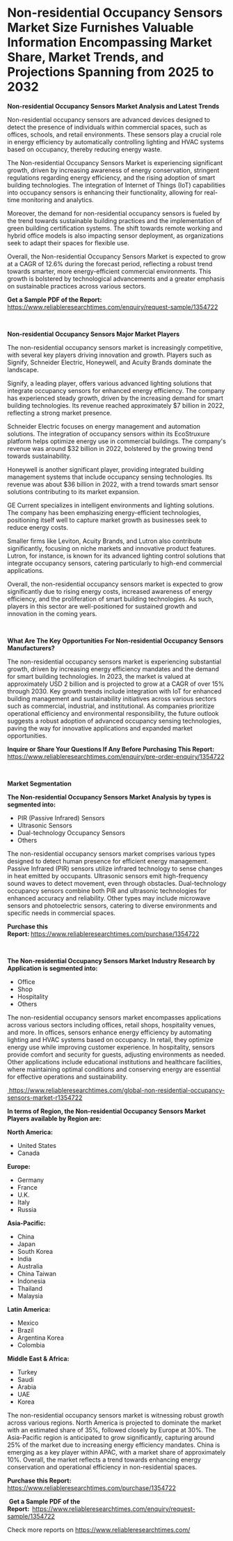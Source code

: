 <p><h1>Non-residential Occupancy Sensors Market Size Furnishes Valuable Information Encompassing Market Share, Market Trends, and Projections Spanning from 2025 to 2032</h1></p><p><strong>Non-residential Occupancy Sensors Market Analysis and Latest Trends</strong></p>
<p><p>Non-residential occupancy sensors are advanced devices designed to detect the presence of individuals within commercial spaces, such as offices, schools, and retail environments. These sensors play a crucial role in energy efficiency by automatically controlling lighting and HVAC systems based on occupancy, thereby reducing energy waste.</p><p>The Non-residential Occupancy Sensors Market is experiencing significant growth, driven by increasing awareness of energy conservation, stringent regulations regarding energy efficiency, and the rising adoption of smart building technologies. The integration of Internet of Things (IoT) capabilities into occupancy sensors is enhancing their functionality, allowing for real-time monitoring and analytics.</p><p>Moreover, the demand for non-residential occupancy sensors is fueled by the trend towards sustainable building practices and the implementation of green building certification systems. The shift towards remote working and hybrid office models is also impacting sensor deployment, as organizations seek to adapt their spaces for flexible use.</p><p>Overall, the Non-residential Occupancy Sensors Market is expected to grow at a CAGR of 12.6% during the forecast period, reflecting a robust trend towards smarter, more energy-efficient commercial environments. This growth is bolstered by technological advancements and a greater emphasis on sustainable practices across various sectors.</p></p>
<p><strong>Get a Sample PDF of the Report:&nbsp;</strong> <a href="https://www.reliableresearchtimes.com/enquiry/request-sample/1354722?utm_campaign=3061&utm_medium=2&utm_source=Github&utm_content=ia&utm_term=07042025&utm_id=non-residential-occupancy-sensors">https://www.reliableresearchtimes.com/enquiry/request-sample/1354722</a></p>
<p>&nbsp;</p>
<p><strong>Non-residential Occupancy Sensors Major Market Players</strong></p>
<p><p>The non-residential occupancy sensors market is increasingly competitive, with several key players driving innovation and growth. Players such as Signify, Schneider Electric, Honeywell, and Acuity Brands dominate the landscape. </p><p>Signify, a leading player, offers various advanced lighting solutions that integrate occupancy sensors for enhanced energy efficiency. The company has experienced steady growth, driven by the increasing demand for smart building technologies. Its revenue reached approximately $7 billion in 2022, reflecting a strong market presence.</p><p>Schneider Electric focuses on energy management and automation solutions. The integration of occupancy sensors within its EcoStruxure platform helps optimize energy use in commercial buildings. The company's revenue was around $32 billion in 2022, bolstered by the growing trend towards sustainability.</p><p>Honeywell is another significant player, providing integrated building management systems that include occupancy sensing technologies. Its revenue was about $36 billion in 2022, with a trend towards smart sensor solutions contributing to its market expansion.</p><p>GE Current specializes in intelligent environments and lighting solutions. The company has been emphasizing energy-efficient technologies, positioning itself well to capture market growth as businesses seek to reduce energy costs.</p><p>Smaller firms like Leviton, Acuity Brands, and Lutron also contribute significantly, focusing on niche markets and innovative product features. Lutron, for instance, is known for its advanced lighting control solutions that integrate occupancy sensors, catering particularly to high-end commercial applications.</p><p>Overall, the non-residential occupancy sensors market is expected to grow significantly due to rising energy costs, increased awareness of energy efficiency, and the proliferation of smart building technologies. As such, players in this sector are well-positioned for sustained growth and innovation in the coming years.</p></p>
<p>&nbsp;</p>
<p><strong>What Are The Key Opportunities For Non-residential Occupancy Sensors Manufacturers?</strong></p>
<p><p>The non-residential occupancy sensors market is experiencing substantial growth, driven by increasing energy efficiency mandates and the demand for smart building technologies. In 2023, the market is valued at approximately USD 2 billion and is projected to grow at a CAGR of over 15% through 2030. Key growth trends include integration with IoT for enhanced building management and sustainability initiatives across various sectors such as commercial, industrial, and institutional. As companies prioritize operational efficiency and environmental responsibility, the future outlook suggests a robust adoption of advanced occupancy sensing technologies, paving the way for innovative applications and expanded market opportunities.</p></p>
<p><strong>Inquire or Share Your Questions If Any Before Purchasing This Report:</strong> <a href="https://www.reliableresearchtimes.com/enquiry/pre-order-enquiry/1354722?utm_campaign=3061&utm_medium=2&utm_source=Github&utm_content=ia&utm_term=07042025&utm_id=non-residential-occupancy-sensors">https://www.reliableresearchtimes.com/enquiry/pre-order-enquiry/1354722</a></p>
<p>&nbsp;</p>
<p><strong>Market Segmentation</strong></p>
<p><strong>The Non-residential Occupancy Sensors Market Analysis by types is segmented into:</strong></p>
<p><ul><li>PIR (Passive Infrared) Sensors</li><li>Ultrasonic Sensors</li><li>Dual-technology Occupancy Sensors</li><li>Others</li></ul></p>
<p><p>The non-residential occupancy sensors market comprises various types designed to detect human presence for efficient energy management. Passive Infrared (PIR) sensors utilize infrared technology to sense changes in heat emitted by occupants. Ultrasonic sensors emit high-frequency sound waves to detect movement, even through obstacles. Dual-technology occupancy sensors combine both PIR and ultrasonic technologies for enhanced accuracy and reliability. Other types may include microwave sensors and photoelectric sensors, catering to diverse environments and specific needs in commercial spaces.</p></p>
<p><strong>Purchase this Report:&nbsp;</strong><a href="https://www.reliableresearchtimes.com/purchase/1354722?utm_campaign=3061&utm_medium=2&utm_source=Github&utm_content=ia&utm_term=07042025&utm_id=non-residential-occupancy-sensors">https://www.reliableresearchtimes.com/purchase/1354722</a></p>
<p>&nbsp;</p>
<p><strong>The Non-residential Occupancy Sensors Market Industry Research by Application is segmented into:</strong></p>
<p><ul><li>Office</li><li>Shop</li><li>Hospitality</li><li>Others</li></ul></p>
<p><p>The non-residential occupancy sensors market encompasses applications across various sectors including offices, retail shops, hospitality venues, and more. In offices, sensors enhance energy efficiency by automating lighting and HVAC systems based on occupancy. In retail, they optimize energy use while improving customer experience. In hospitality, sensors provide comfort and security for guests, adjusting environments as needed. Other applications include educational institutions and healthcare facilities, where maintaining optimal conditions and conserving energy are essential for effective operations and sustainability.</p></p>
<p><a href="https://www.reliableresearchtimes.com/global-non-residential-occupancy-sensors-market-r1354722?utm_campaign=3061&utm_medium=2&utm_source=Github&utm_content=ia&utm_term=07042025&utm_id=non-residential-occupancy-sensors">&nbsp;https://www.reliableresearchtimes.com/global-non-residential-occupancy-sensors-market-r1354722</a></p>
<p><strong>In terms of Region, the Non-residential Occupancy Sensors Market Players available by Region are:</strong></p>
<p>
    <p> <strong> North America: </strong>
        <ul>
            <li>United States</li>
            <li>Canada</li>
        </ul>
        </p> 
    <p> <strong> Europe: </strong>
        <ul>
            <li>Germany</li>
            <li>France</li>
            <li>U.K.</li>
            <li>Italy</li>
            <li>Russia</li>
        </ul>
        </p> 
    <p> <strong> Asia-Pacific: </strong>
        <ul>
            <li>China</li>
            <li>Japan</li>
            <li>South Korea</li>
            <li>India</li>
            <li>Australia</li>
            <li>China Taiwan</li>
            <li>Indonesia</li>
            <li>Thailand</li>
            <li>Malaysia</li>
        </ul>
        </p> 
    <p> <strong> Latin America: </strong>
        <ul>
            <li>Mexico</li>
            <li>Brazil</li>
            <li>Argentina Korea</li>
            <li>Colombia</li>
        </ul>
        </p> 
    <p> <strong> Middle East & Africa: </strong>
        <ul>
            <li>Turkey</li>
            <li>Saudi</li>
            <li>Arabia</li>
            <li>UAE</li>
            <li>Korea</li>
        </ul>
    </p>
    </p>
<p><p>The non-residential occupancy sensors market is witnessing robust growth across various regions. North America is projected to dominate the market with an estimated share of 35%, followed closely by Europe at 30%. The Asia-Pacific region is anticipated to grow significantly, capturing around 25% of the market due to increasing energy efficiency mandates. China is emerging as a key player within APAC, with a market share of approximately 10%. Overall, the market reflects a trend towards enhancing energy conservation and operational efficiency in non-residential spaces.</p></p>
<p><strong>Purchase this Report: </strong><a href="https://www.reliableresearchtimes.com/purchase/1354722?utm_campaign=3061&utm_medium=2&utm_source=Github&utm_content=ia&utm_term=07042025&utm_id=non-residential-occupancy-sensors">https://www.reliableresearchtimes.com/purchase/1354722</a></p>
<p>&nbsp;<strong>Get a Sample PDF of the Report:&nbsp;&nbsp;</strong><a href="https://www.reliableresearchtimes.com/enquiry/request-sample/1354722?utm_campaign=3061&utm_medium=2&utm_source=Github&utm_content=ia&utm_term=07042025&utm_id=non-residential-occupancy-sensors">https://www.reliableresearchtimes.com/enquiry/request-sample/1354722</a></p>
<p><strong></strong></p>
<p>Check more reports on <a href="https://www.reliableresearchtimes.com/?utm_campaign=3061&utm_medium=2&utm_source=Github&utm_content=ia&utm_term=07042025&utm_id=non-residential-occupancy-sensors">https://www.reliableresearchtimes.com/</a></p>